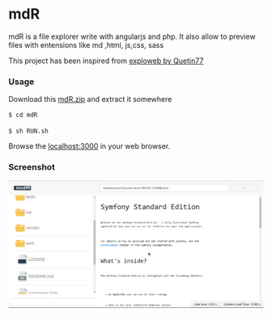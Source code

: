# mdR 

mdR is a file explorer write with angularjs and php. 
It also allow to preview files with entensions like md ,html, js,css, sass

This project has been inspired from [exploweb by Quetin77](https://github.com/quenti77/exploweb)

### Usage

Download this [mdR.zip](./../mdR.zip) and extract it somewhere

```shell
$ cd mdR

$ sh RUN.sh
```

Browse the [localhost:3000](http://localhost:3000) in your web browser.

### Screenshot

![Preview 1](./assets/img/p-2.png)